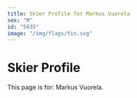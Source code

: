 ```yaml
---
title: Skier Profile for Markus Vuorela
sex: "M"
id: "5635"
image: "/img/flags/fin.svg" 
---
```


# Skier Profile

This page is for: Markus Vuorela.
    